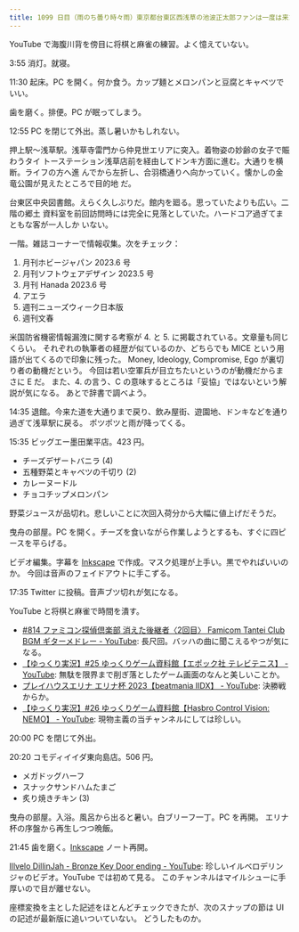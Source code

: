 ```yaml
---
title: 1099 日目（雨のち曇り時々雨）東京都台東区西浅草の池波正太郎ファンは一度は来た方がいい図書館
---
```


YouTube で海腹川背を傍目に将棋と麻雀の練習。よく憶えていない。

3:55 消灯。就寝。

11:30 起床。PC を開く。何か食う。カップ麺とメロンパンと豆腐とキャベツでいい。

歯を磨く。排便。PC が眠ってしまう。

12:55 PC を閉じて外出。蒸し暑いかもしれない。

押上駅～浅草駅。浅草寺雷門から仲見世エリアに突入。着物姿の妙齢の女子で賑わうタイ
トーステーション浅草店前を経由してドンキ方面に進む。大通りを横断。ライフの方へ進
んでから左折し、合羽橋通りへ向かっていく。懐かしの金竜公園が見えたところで目的地
だ。

<blockquote class="twitter-tweet"
  data-conversation="none"
  data-media-max-width="480" data-theme="dark" data-align="center">
<a href="https://twitter.com/showa_yojyo/status/1652591596142211072"></a>
</blockquote>

台東区中央図書館。えらく久しぶりだ。館内を廻る。思っていたよりも広い。二階の郷土
資料室を前回訪問時には完全に見落としていた。ハードコア過ぎてまともな客が一人しか
いない。

一階。雑誌コーナーで情報収集。次をチェック：

1. 月刊ホビージャパン 2023.6 号
2. 月刊ソフトウェアデザイン 2023.5 号
3. 月刊 Hanada 2023.6 号
4. アエラ
5. 週刊ニューズウィーク日本版
6. 週刊文春

米国防省機密情報漏洩に関する考察が 4. と 5. に掲載されている。文章量も同じくらい。
それぞれの執筆者の経歴が似ているのか、どちらでも MICE という用語が出てくるので印象に残った。
Money, Ideology, Compromise, Ego が裏切り者の動機だという。
今回は若い空軍兵が目立ちたいというのが動機だからまさに E だ。
また、4. の言う、C の意味するところは「妥協」ではないという解説が気になる。
あとで辞書で調べよう。

14:35 退館。今来た道を大通りまで戻り、飲み屋街、遊園地、ドンキなどを通り過ぎて浅草駅に戻る。
ポツポツと雨が降ってくる。

15:35 ビッグエー墨田業平店。423 円。

* チーズデザートバニラ (4)
* 五種野菜とキャベツの千切り (2)
* カレーヌードル
* チョコチップメロンパン

野菜ジュースが品切れ。悲しいことに次回入荷分から大幅に値上げだそうだ。

曳舟の部屋。PC を開く。チーズを食いながら作業しようとするも、すぐに四ピースを平らげる。

ビデオ編集。字幕を [Inkscape] で作成。マスク処理が上手い。黒でやればいいのか。
今回は音声のフェイドアウトに手こずる。

17:35 Twitter に投稿。音声ブツ切れが気になる。

YouTube と将棋と麻雀で時間を潰す。

* [#814 ファミコン探偵倶楽部 消えた後継者〈2回目〉 Famicom Tantei Club BGM ギターメドレー - YouTube](https://www.youtube.com/watch?v=423V137u8yE):
  長尺回。バッハの曲に聞こえるやつが気になる。
* [【ゆっくり実況】#25 ゆっくりゲーム資料館【エポック社 テレビテニス】 - YouTube](https://www.youtube.com/watch?v=8VHiTwbMnaY):
  無駄を限界まで削ぎ落としたゲーム画面のなんと美しいことか。
* [プレイハウスエリナ エリナ杯 2023【beatmania IIDX】 - YouTube](https://www.youtube.com/watch?v=3jEmuJ-emyw):
  決勝戦からか。
* [【ゆっくり実況】#26 ゆっくりゲーム資料館【Hasbro Control Vision: NEMO】 - YouTube](https://www.youtube.com/watch?v=BjbVlFEwXyw):
  現物主義の当チャンネルにしては珍しい。

20:00 PC を閉じて外出。

20:20 コモディイイダ東向島店。506 円。

* メガドッグハーフ
* スナックサンドハムたまご
* 炙り焼きチキン (3)

曳舟の部屋。入浴。風呂から出ると暑い。白ブリーフ一丁。PC を再開。
エリナ杯の序盤から再生しつつ晩飯。

21:45 歯を磨く。[Inkscape] ノート再開。

[Illvelo DillinJah - Bronze Key Door ending - YouTube](https://www.youtube.com/watch?v=BIZblCPAKbU):
珍しいイルベロデリンジャのビデオ。YouTube では初めて見る。
このチャンネルはマイルシューに手厚いので目が離せない。

座標変換を主とした記述をほとんどチェックできたが、次のスナップの節は UI の記述が最新版に追いついていない。
どうしたものか。

[Inkscape]: <https://inkscape.org/>
